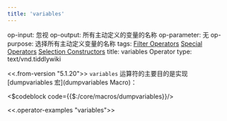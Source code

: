 ```yaml
---
title: 'variables'
---
```


op-input: 忽视
op-output: 所有主动定义的变量的名称
op-parameter: 无
op-purpose: 选择所有主动定义变量的名称
tags: [Filter Operators](#Filter%20Operators) [Special Operators](#Special%20Operators) [Selection Constructors](#Selection%20Constructors)
title: variables Operator
type: text/vnd.tiddlywiki

<<.from-version "5.1.20">>  `variables` 运算符的主要目的是实现 [dumpvariables 宏](dumpvariables Macro)：

<$codeblock code={{$:/core/macros/dumpvariables}}/>

<<.operator-examples "variables">>
